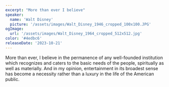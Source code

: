 ```yaml
---
excerpt: "More than ever I believe"
speaker:
  name: 'Walt Disney'
  picture: '/assets/images/Walt_Disney_1946_cropped_100x100.JPG'
ogImage:
  url: '/assets/images/Walt_Disney_1964_cropped_512x512.jpg'
color: '#4edbc6'
releaseDate: '2023-10-21'
---
```

More than ever, I believe in the permanence of any well-founded institution which recognizes and caters to the basic needs of the people, spiritually as well as materially. And in my opinion, entertainment in its broadest sense has become a necessity rather than a luxury in the life of the American public.
